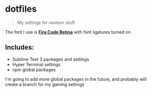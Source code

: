 # dotfiles
>My settings for random stuff

The font I use is [**Fira Code Retina**](https://github.com/tonsky/FiraCode) with font ligatures turned on

## Includes:

 - Sublime Text 3 packages and settings
 - Hyper Terminal settings
 - npm global packages

I'm going to add more global packages in the future, and probably will create a branch for my gaming settings
